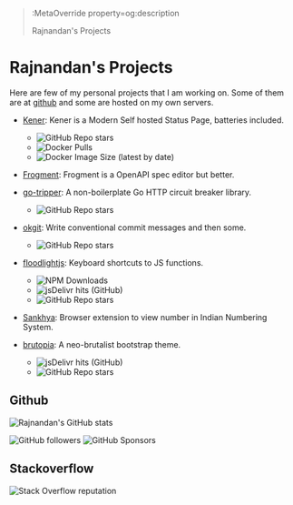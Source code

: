 > :MetaOverride property=og:description
>
> Rajnandan's Projects


# Rajnandan's Projects

Here are few of my personal projects that I am working on. Some of them are at [github](https://github.com/rajnandan1) and some are hosted on my own servers.

- [Kener](https://kener.ing): Kener is a Modern Self hosted Status Page, batteries included. 
	- ![GitHub Repo stars](https://img.shields.io/github/stars/rajnandan1/kener?style=flat-square)
	- ![Docker Pulls](https://img.shields.io/docker/pulls/rajnandan1/kener?style=flat-square)
	- ![Docker Image Size (latest by date)](https://img.shields.io/docker/image-size/rajnandan1/kener?sort=date&style=flat-square)

- [Frogment](https://www.frogment.com): Frogment is a OpenAPI spec editor but better.

- [go-tripper](https://github.com/rajnandan1/go-tripper): A non-boilerplate Go HTTP circuit breaker library.
	- ![GitHub Repo stars](https://img.shields.io/github/stars/rajnandan1/go-tripper?style=flat-square)

- [okgit](https://github.com/rajnandan1/okgit): Write conventional commit messages and then some.
	- ![GitHub Repo stars](https://img.shields.io/github/stars/rajnandan1/okgit?style=flat-square)

- [floodlightjs](https://github.com/rajnandan1/floodlightjs): Keyboard shortcuts to JS functions. 
	- ![NPM Downloads](https://img.shields.io/npm/dm/floodlightjs?label=NPM%20Downloads&color=blue&style=flat-square) 
	- ![jsDelivr hits (GitHub)](https://data.jsdelivr.com/v1/stats/packages/gh/rajnandan1/floodlightjs/badge?type=hits&period=year)  
	- ![GitHub Repo stars](https://img.shields.io/github/stars/rajnandan1/floodlightjs?style=flat-square)

- [Sankhya](https://github.com/rajnandan1/Sankhya): Browser extension to view number in Indian Numbering System.
- [brutopia](https://github.com/rajnandan1/brutopia): A neo-brutalist bootstrap theme.
	- ![jsDelivr hits (GitHub)](https://data.jsdelivr.com/v1/stats/packages/gh/rajnandan1/brutopia/badge?type=hits&period=year)  
	- ![GitHub Repo stars](https://img.shields.io/github/stars/rajnandan1/brutopia?style=flat-square)




## Github 

![Rajnandan's GitHub stats](https://github-readme-stats.vercel.app/api?username=rajnandan1&theme=midnight-purple&show_icons=true)

![GitHub followers](https://img.shields.io/github/followers/rajnandan1)
![GitHub Sponsors](https://img.shields.io/github/sponsors/rajnandan1)



## Stackoverflow

![Stack Overflow reputation](https://img.shields.io/stackexchange/stackoverflow/r/3090583?style=for-the-badge&logo=stackoverflow&logoColor=orange&label=stackoverflow&color=pink)